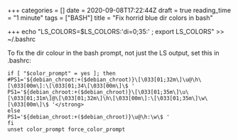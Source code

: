 +++
categories = []
date = 2020-09-08T17:22:44Z
draft = true
reading_time = "1 minute"
tags = ["BASH"]
title = "Fix horrid blue dir colors in bash"

+++
    echo "LS_COLORS=\$LS_COLORS:'di=0;35:' ; export LS_COLORS" &gt;&gt; ~/.bashrc

To fix the dir colour in the bash prompt, not just the LS output, set this in .bashrc:

    if [ "$color_prompt" = yes ]; then
    #PS1='${debian_chroot:+($debian_chroot)}\[\033[01;32m\]\u@\h\[\033[00m\]:\[\033[01;34\[\033[00m\]\$ '
    PS1='${debian_chroot:+($debian_chroot)}\[\033[01;35m\]\u\[\033[01;31m\]@\[\033[01;32m\]\h\[\033[00m\]:\[\033[01;35m\]\w\[\033[00m\]\$ '</strong>
    else
    PS1='${debian_chroot:+($debian_chroot)}\u@\h:\w\$ '
    fi
    unset color_prompt force_color_prompt